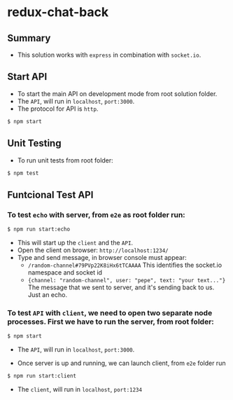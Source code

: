 # redux-chat-back

## Summary

* This solution works with `express` in combination with `socket.io`.

## Start API

* To start the main API on development mode from root solution folder.
* The `API`, will run in `localhost`, `port:3000`.
* The protocol for API is `http`.

```bash
$ npm start
```

## Unit Testing

* To run unit tests from root folder:

```bash
$ npm test
```


## Funtcional Test API

### To test `echo` with server, from `e2e` as root folder run:

```bash
$ npm run start:echo
```

* This will start up the `client` and the `API`.
* Open the client on browser: `http://localhost:1234/`
* Type and send message, in browser console must appear:
    - `/random-channel#79PVp22K8iHx6tTCAAAA` This identifies the socket.io namespace and socket id 
    - `{channel: "random-channel", user: "pepe", text: "your text..."}` The message that we sent to server, and it's sending back to us. Just an echo.

### To test `API` with `client`, we need to open two separate node processes. First we have to run the server, from root folder:

```bash
$ npm start
```
* The `API`, will run in `localhost`, `port:3000`.

* Once server is up and running, we can launch client, from `e2e` folder run
```bash
$ npm run start:client
```

* The `client`, will run in `localhost`, `port:1234`